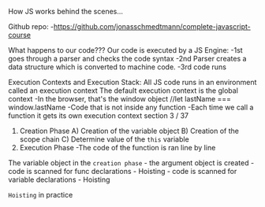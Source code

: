 How JS works behind the scenes...

Github repo: -https://github.com/jonasschmedtmann/complete-javascript-course

What happens to our code???
  Our code is executed by a JS Engine:
  -1st goes through a parser and checks the code syntax
  -2nd Parser creates a data structure which is converted to machine code.
  -3rd code runs

Execution Contexts and Execution Stack:
  All JS code runs in an environment called an execution context
  The default execution context is the global context
  -In the browser, that's the window object //let lastName === window.lastName
  -Code that is not inside any function
  -Each time we call a function it gets its own execution context
    section 3 / 37

1. Creation Phase
  A) Creation of the variable object
  B) Creation of the scope chain
  C) Determine value of the `this` variable
2. Execution Phase
  -The code of the function is ran line by line

The variable object in the `creation phase`
    - the argument object is created
    - code is scanned for func declarations     - Hoisting
    - code is scanned for variable declarations - Hoisting

`Hoisting` in practice
